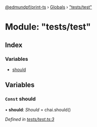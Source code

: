 [@edmundpf/print-ts](../README.md) › [Globals](../globals.md) › ["tests/test"](_tests_test_.md)

# Module: "tests/test"

## Index

### Variables

* [should](_tests_test_.md#const-should)

## Variables

### `Const` should

• **should**: *Should* = chai.should()

*Defined in [tests/test.ts:3](https://github.com/edmundpf/print-ts/blob/c9b98ec/src/tests/test.ts#L3)*
